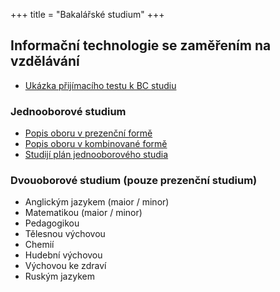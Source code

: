 +++
title = "Bakalářské studium"
+++

## Informační  technologie se zaměřením na vzdělávání

- [Ukázka přijímacího testu k BC studiu](@/uchazeci/prijimaci_rizeni/bakalarske/test/index.md)

### Jednooborové studium

- [Popis oboru v prezenční formě][OPB1 detail]
- [Popis oboru v kombinované formě][OKB1 detail]
- [Studijí plán jednooborového studia][OB1 plan]

### Dvouoborové studium (pouze prezenční studium)

- Anglickým jazykem (maior / minor)
- Matematikou (maior / minor)
- Pedagogikou
- Tělesnou výchovou
- Chemií
- Hudební výchovou
- Výchovou ke zdraví
- Ruským jazykem

[OKB1 detail]: https://is.cuni.cz/studium/prijimacky/index.php?do=detail_obor&id_obor=24418
[OPB1 detail]: https://is.cuni.cz/studium/prijimacky/index.php?do=detail_obor&id_obor=24191
[OB1 plan]: https://is.cuni.cz/studium/predmety/index.php?do=prohl&fak=11410&oborplan=OB1IT20&rocnik=&graficky=1&b=Zobrazit

